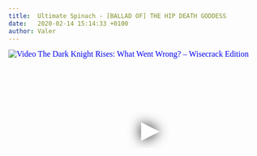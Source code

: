 ```yaml
---
title:  Ultimate Spinach - [BALLAD OF] THE HIP DEATH GODDESS
date:   2020-02-14 15:14:33 +0100
author: Valer
---
```

<div class="video-container ">
<iframe
  width="560"
  height="315"
  src="https://www.youtube.com/embed/5nwpmrV6EoQ"
  srcdoc="<style>*{padding:0;margin:0;overflow:hidden}html,body{height:100%}img,span{position:absolute;width:100%;top:0;bottom:0;margin:auto}span{height:1.5em;text-align:center;font:48px/1.5 sans-serif;color:white;text-shadow:0 0 0.5em black}</style><a href=https://www.youtube.com/embed/5nwpmrV6EoQ?autoplay=1><img src=https://img.youtube.com/vi/5nwpmrV6EoQ/hqdefault.jpg alt='Video The Dark Knight Rises: What Went Wrong? – Wisecrack Edition'><span>▶</span></a>"
  frameborder="0"
  allow="accelerometer; autoplay; encrypted-media; gyroscope; picture-in-picture"
  allowfullscreen
></iframe>
</div>

